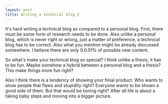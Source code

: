 ```yaml
---
layout: post
title: Writing a technical blog	2
---
```

It's hard writing a technical blog as compared to a personal blog. First, there must be some form of research needs to be done. Also unlike a personal blog, which is never right or wrong, just a matter of preference, a technical blog has to be correct. Also what you mention might be already discussed somewhere. I believe there are only 0.0.01% of possible new content. 

So what's make your technical blog so special? 
I think unlike a thesis, it has to be fun. Maybe somehow a hybrid between a personal blog and a thesis? This make things more fun right?

Also I think there is a tendency of showing your finial product. Who wants to show people that flaws and stupidity right? Everyone wants to be shown a good side of them. But that would be boring right? After all life is about a taking baby steps and moving into a bigger picture.   
